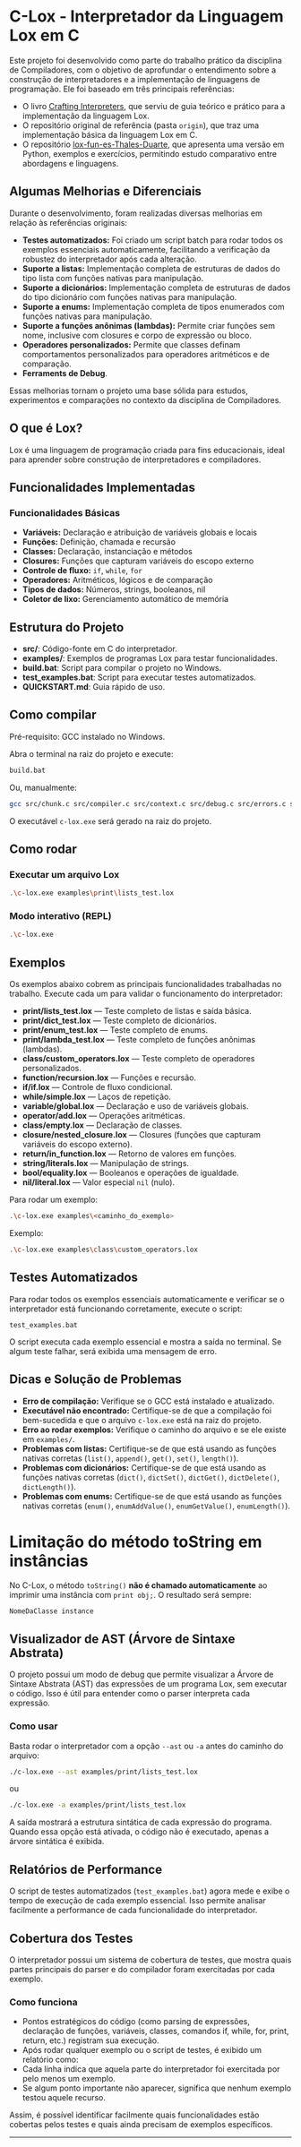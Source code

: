 # C-Lox - Interpretador da Linguagem Lox em C

Este projeto foi desenvolvido como parte do trabalho prático da disciplina de Compiladores, com o objetivo de aprofundar o entendimento sobre a construção de interpretadores e a implementação de linguagens de programação. Ele foi baseado em três principais referências:

- O livro [Crafting Interpreters](https://craftinginterpreters.com/), que serviu de guia teórico e prático para a implementação da linguagem Lox.
- O repositório original de referência (pasta `origin`), que traz uma implementação básica da linguagem Lox em C.
- O repositório [lox-fun-es-Thales-Duarte](https://github.com/ThalesD/lox-fun-es-Thales-Duarte), que apresenta uma versão em Python, exemplos e exercícios, permitindo estudo comparativo entre abordagens e linguagens.

## Algumas Melhorias e Diferenciais

Durante o desenvolvimento, foram realizadas diversas melhorias em relação às referências originais:

- **Testes automatizados:** Foi criado um script batch para rodar todos os exemplos essenciais automaticamente, facilitando a verificação da robustez do interpretador após cada alteração.
- **Suporte a listas:** Implementação completa de estruturas de dados do tipo lista com funções nativas para manipulação.
- **Suporte a dicionários:** Implementação completa de estruturas de dados do tipo dicionário com funções nativas para manipulação.
- **Suporte a enums:** Implementação completa de tipos enumerados com funções nativas para manipulação.
- **Suporte a funções anônimas (lambdas):** Permite criar funções sem nome, inclusive com closures e corpo de expressão ou bloco.
- **Operadores personalizados:** Permite que classes definam comportamentos personalizados para operadores aritméticos e de comparação.
- **Ferraments de Debug**.

Essas melhorias tornam o projeto uma base sólida para estudos, experimentos e comparações no contexto da disciplina de Compiladores.

## O que é Lox?
Lox é uma linguagem de programação criada para fins educacionais, ideal para aprender sobre construção de interpretadores e compiladores.

## Funcionalidades Implementadas

### Funcionalidades Básicas
- **Variáveis:** Declaração e atribuição de variáveis globais e locais
- **Funções:** Definição, chamada e recursão
- **Classes:** Declaração, instanciação e métodos
- **Closures:** Funções que capturam variáveis do escopo externo
- **Controle de fluxo:** `if`, `while`, `for`
- **Operadores:** Aritméticos, lógicos e de comparação
- **Tipos de dados:** Números, strings, booleanos, nil
- **Coletor de lixo:** Gerenciamento automático de memória

## Estrutura do Projeto
- **src/**: Código-fonte em C do interpretador.
- **examples/**: Exemplos de programas Lox para testar funcionalidades.
- **build.bat**: Script para compilar o projeto no Windows.
- **test_examples.bat**: Script para executar testes automatizados.
- **QUICKSTART.md**: Guia rápido de uso.

## Como compilar

Pré-requisito: GCC instalado no Windows.

Abra o terminal na raiz do projeto e execute:

```sh
build.bat
```

Ou, manualmente:
```sh
gcc src/chunk.c src/compiler.c src/context.c src/debug.c src/errors.c src/memory.c src/object.c src/scanner.c src/semantic.c src/table.c src/type_checking.c src/value.c src/vm.c src/main.c -O3 -o c-lox.exe
```

O executável `c-lox.exe` será gerado na raiz do projeto.

## Como rodar

### Executar um arquivo Lox
```sh
.\c-lox.exe examples\print\lists_test.lox
```

### Modo interativo (REPL)
```sh
.\c-lox.exe
```

## Exemplos 
Os exemplos abaixo cobrem as principais funcionalidades trabalhadas no trabalho. Execute cada um para validar o funcionamento do interpretador:

- **print/lists_test.lox** — Teste completo de listas e saída básica.
- **print/dict_test.lox** — Teste completo de dicionários.
- **print/enum_test.lox** — Teste completo de enums.
- **print/lambda_test.lox** — Teste completo de funções anônimas (lambdas).
- **class/custom_operators.lox** — Teste completo de operadores personalizados.
- **function/recursion.lox** — Funções e recursão.
- **if/if.lox** — Controle de fluxo condicional.
- **while/simple.lox** — Laços de repetição.
- **variable/global.lox** — Declaração e uso de variáveis globais.
- **operator/add.lox** — Operações aritméticas.
- **class/empty.lox** — Declaração de classes.
- **closure/nested_closure.lox** — Closures (funções que capturam variáveis do escopo externo).
- **return/in_function.lox** — Retorno de valores em funções.
- **string/literals.lox** — Manipulação de strings.
- **bool/equality.lox** — Booleanos e operações de igualdade.
- **nil/literal.lox** — Valor especial `nil` (nulo).

Para rodar um exemplo:
```sh
.\c-lox.exe examples\<caminho_do_exemplo>
```
Exemplo:
```sh
.\c-lox.exe examples\class\custom_operators.lox
```


## Testes Automatizados

Para rodar todos os exemplos essenciais automaticamente e verificar se o interpretador está funcionando corretamente, execute o script:

```
test_examples.bat
```

O script executa cada exemplo essencial e mostra a saída no terminal. Se algum teste falhar, será exibida uma mensagem de erro.

## Dicas e Solução de Problemas
- **Erro de compilação:** Verifique se o GCC está instalado e atualizado.
- **Executável não encontrado:** Certifique-se de que a compilação foi bem-sucedida e que o arquivo `c-lox.exe` está na raiz do projeto.
- **Erro ao rodar exemplos:** Verifique o caminho do arquivo e se ele existe em `examples/`.
- **Problemas com listas:** Certifique-se de que está usando as funções nativas corretas (`list()`, `append()`, `get()`, `set()`, `length()`).
- **Problemas com dicionários:** Certifique-se de que está usando as funções nativas corretas (`dict()`, `dictSet()`, `dictGet()`, `dictDelete()`, `dictLength()`).
- **Problemas com enums:** Certifique-se de que está usando as funções nativas corretas (`enum()`, `enumAddValue()`, `enumGetValue()`, `enumLength()`).

# Limitação do método toString em instâncias

No C-Lox, o método `toString()` **não é chamado automaticamente** ao imprimir uma instância com `print obj;`. O resultado será sempre:

    NomeDaClasse instance



## Visualizador de AST (Árvore de Sintaxe Abstrata)

O projeto possui um modo de debug que permite visualizar a Árvore de Sintaxe Abstrata (AST) das expressões de um programa Lox, sem executar o código. Isso é útil para entender como o parser interpreta cada expressão.

### Como usar

Basta rodar o interpretador com a opção `--ast` ou `-a` antes do caminho do arquivo:

```sh
./c-lox.exe --ast examples/print/lists_test.lox
```

ou

```sh
./c-lox.exe -a examples/print/lists_test.lox
```

A saída mostrará a estrutura sintática de cada expressão do programa. Quando essa opção está ativada, o código não é executado, apenas a árvore sintática é exibida.

## Relatórios de Performance

O script de testes automatizados (`test_examples.bat`) agora mede e exibe o tempo de execução de cada exemplo essencial. Isso permite analisar facilmente a performance de cada funcionalidade do interpretador.

## Cobertura dos Testes

O interpretador possui um sistema de cobertura de testes, que mostra quais partes principais do parser e do compilador foram exercitadas por cada exemplo.

### Como funciona
- Pontos estratégicos do código (como parsing de expressões, declaração de funções, variáveis, classes, comandos if, while, for, print, return, etc.) registram sua execução.
- Após rodar qualquer exemplo ou o script de testes, é exibido um relatório como:
- Cada linha indica que aquela parte do interpretador foi exercitada por pelo menos um exemplo.
- Se algum ponto importante não aparecer, significa que nenhum exemplo testou aquele recurso.

Assim, é possível identificar facilmente quais funcionalidades estão cobertas pelos testes e quais ainda precisam de exemplos específicos.



---



